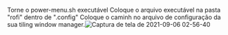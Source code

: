 Torne o power-menu.sh executável
Coloque o arquivo executável na pasta "rofi" dentro de ".config"
Coloque o caminh no arquivo de configuração da sua tiling window manager.![Captura de tela de 2021-09-06 02-56-40](https://user-images.githubusercontent.com/90172365/132167830-ec74c6b5-29d3-49c6-83ef-e909856541f8.png)


